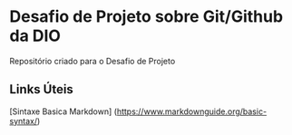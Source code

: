 # Desafio de Projeto sobre Git/Github da DIO
Repositório criado para o Desafio de Projeto

## Links Úteis
[Sintaxe Basica Markdown] (https://www.markdownguide.org/basic-syntax/)
